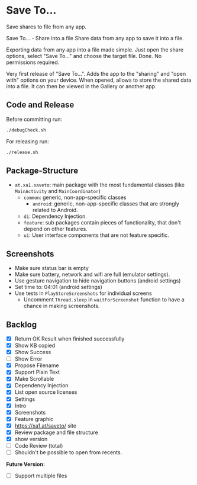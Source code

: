 # Save To…

Save shares to file from any app.

Save To… - Share into a file
Share data from any app to save it into a file.

Exporting data from any app into a file made simple. Just open the share options, select "Save To…" and choose the target file. Done. No permissions required.

Very first release of "Save To…". Adds the app to the "sharing" and "open with" options on your device. When opened, allows to store the shared data into a file. It can then be viewed in the Gallery or another app.

## Code and Release

Before committing run:
```bash
./debugCheck.sh
```

For releasing run:
```bash
./release.sh
```

## Package-Structure

- `at.xa1.saveto`: main package with the most fundamental classes (like `MainActivity` and `MainCoordinator`)
  - `common`: generic, non-app-specific classes
    - `android`: generic, non-app-specific classes that are strongly related to Android.
  - `di`: Dependency Injection.
  - `feature`: sub packages contain pieces of functionality, that don't depend on other features.
  - `ui`: User interface components that are not feature specific.

## Screenshots

* Make sure status bar is empty
* Make sure battery, network and wifi are full (emulator settings).
* Use gesture navigation to hide navigation buttons (android settings)
* Set time to: 04:01  (android settings)
* Use tests in `PlayStoreScreenshots` for individual screens
  * Uncomment `Thread.sleep` in `waitForScreenshot` function to have a chance in making screenshots.

## Backlog

- [x] Return OK Result when finished successfully
- [x] Show KB copied
- [x] Show Success
- [ ] Show Error
- [x] Propose Filename
- [x] Support Plain Text
- [x] Make Scrollable
- [x] Dependency Injection
- [x] List open source licenses
- [x] Settings
- [x] Intro
- [x] Screenshots
- [x] Feature graphic
- [x] https://xa1.at/saveto/ site
- [x] Review package and file structure
- [x] show version
- [ ] Code Review (total)
- [ ] Shouldn't be possible to open from recents.

**Future Version:**
- [ ] Support multiple files
